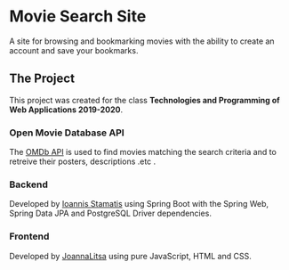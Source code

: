 # Movie Search Site
A site for browsing and bookmarking movies with the ability to create an account and save your bookmarks.

## The Project
This project was created for the class **Technologies and Programming of Web Applications 2019-2020**.

### Open Movie Database API
The [OMDb API](https://www.omdbapi.com/) is used to find movies matching the search criteria and to retreive their posters, descriptions .etc .

### Backend
Developed by [Ioannis Stamatis](https://github.com/st-io) using Spring Boot with the Spring Web, Spring Data JPA and PostgreSQL Driver dependencies.

### Frontend
Developed by [JoannaLitsa](https://github.com/JoannaLitsa) using pure JavaScript, HTML and CSS.
